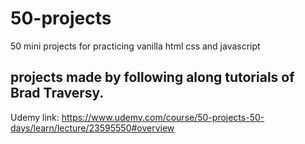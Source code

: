 # 50-projects
50 mini projects for practicing vanilla html css and javascript

## projects made by following along tutorials of Brad Traversy.
Udemy link: https://www.udemy.com/course/50-projects-50-days/learn/lecture/23595550#overview
